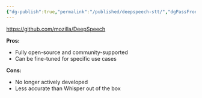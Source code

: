 ```yaml
---
{"dg-publish":true,"permalink":"/published/deepspeech-stt/","dgPassFrontmatter":true,"noteIcon":""}
---
```


https://github.com/mozilla/DeepSpeech

**Pros:**

- Fully open-source and community-supported
- Can be fine-tuned for specific use cases

**Cons:**

- No longer actively developed
- Less accurate than Whisper out of the box